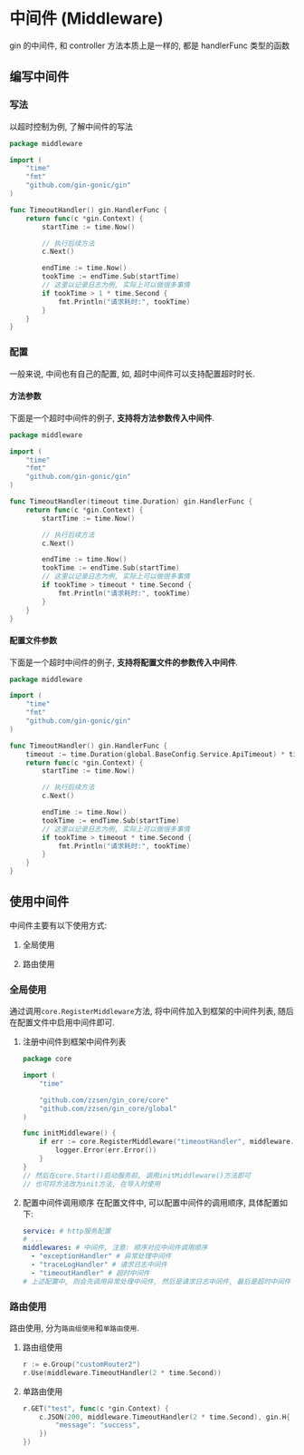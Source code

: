 # 中间件 (Middleware)

gin 的中间件, 和 controller 方法本质上是一样的, 都是 handlerFunc 类型的函数

## 编写中间件

### 写法

以超时控制为例, 了解中间件的写法

```go
package middleware

import (
	"time"
	"fmt"
	"github.com/gin-gonic/gin"
)

func TimeoutHandler() gin.HandlerFunc {
	return func(c *gin.Context) {
		startTime := time.Now()

        // 执行后续方法
		c.Next()

		endTime := time.Now()
		tookTime := endTime.Sub(startTime)
        // 这里以记录日志为例, 实际上可以做很多事情
        if tookTime > 1 * time.Second {
            fmt.Println("请求耗时:", tookTime)
        }
	}
}
```

### 配置

一般来说, 中间也有自己的配置, 如, 超时中间件可以支持配置超时时长.

#### 方法参数

下面是一个超时中间件的例子, **支持将方法参数传入中间件**.

```go
package middleware

import (
	"time"
	"fmt"
	"github.com/gin-gonic/gin"
)

func TimeoutHandler(timeout time.Duration) gin.HandlerFunc {
	return func(c *gin.Context) {
		startTime := time.Now()

        // 执行后续方法
		c.Next()

		endTime := time.Now()
		tookTime := endTime.Sub(startTime)
        // 这里以记录日志为例, 实际上可以做很多事情
        if tookTime > timeout * time.Second {
            fmt.Println("请求耗时:", tookTime)
        }
	}
}
```

#### 配置文件参数

下面是一个超时中间件的例子, **支持将配置文件的参数传入中间件**.

```go
package middleware

import (
	"time"
	"fmt"
	"github.com/gin-gonic/gin"
)

func TimeoutHandler() gin.HandlerFunc {
    timeout := time.Duration(global.BaseConfig.Service.ApiTimeout) * time.Second
	return func(c *gin.Context) {
		startTime := time.Now()

        // 执行后续方法
		c.Next()

		endTime := time.Now()
		tookTime := endTime.Sub(startTime)
        // 这里以记录日志为例, 实际上可以做很多事情
        if tookTime > timeout * time.Second {
            fmt.Println("请求耗时:", tookTime)
        }
	}
}
```

## 使用中间件

中间件主要有以下使用方式:

1. 全局使用

2. 路由使用

### 全局使用

通过调用`core.RegisterMiddleware`方法, 将中间件加入到框架的中间件列表, 随后在配置文件中启用中间件即可.

1. 注册中间件到框架中间件列表

   ```go
   package core

   import (
       "time"

       "github.com/zzsen/gin_core/core"
       "github.com/zzsen/gin_core/global"
   )

   func initMiddleware() {
       if err := core.RegisterMiddleware("timeoutHandler", middleware.TimeoutHandler); err != nil {
           logger.Error(err.Error())
       }
   }
   // 然后在core.Start()启动服务前, 调用initMiddleware()方法即可
   // 也可将方法改为init方法, 在导入时使用
   ```

2. 配置中间件调用顺序
   在配置文件中, 可以配置中间件的调用顺序, 具体配置如下:

   ```yaml
   service: # http服务配置
   # ...
   middlewares: # 中间件, 注意: 顺序对应中间件调用顺序
     - "exceptionHandler" # 异常处理中间件
     - "traceLogHandler" # 请求日志中间件
     - "timeoutHandler" # 超时中间件
   # 上述配置中, 则会先调用异常处理中间件, 然后是请求日志中间件, 最后是超时中间件
   ```

### 路由使用

路由使用, 分为`路由组使用`和`单路由使用`.

1. 路由组使用

   ```go
   r := e.Group("customRouter2")
   r.Use(middleware.TimeoutHandler(2 * time.Second))
   ```

2. 单路由使用

   ```go
   r.GET("test", func(c *gin.Context) {
       c.JSON(200, middleware.TimeoutHandler(2 * time.Second), gin.H{
           "message": "success",
       })
   })
   ```
